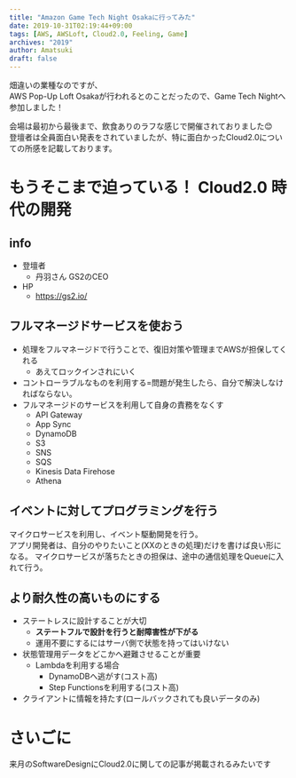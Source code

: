 ```yaml
---
title: "Amazon Game Tech Night Osakaに行ってみた"
date: 2019-10-31T02:19:44+09:00
tags: [AWS, AWSLoft, Cloud2.0, Feeling, Game]
archives: "2019"
author: Amatsuki
draft: false
---
```

畑違いの業種なのですが、  
AWS Pop-Up Loft Osakaが行われるとのことだったので、Game Tech Nightへ参加しました！

会場は最初から最後まで、飲食ありのラフな感じで開催されておりました😊  
登壇者は全員面白い発表をされていましたが、特に面白かったCloud2.0についての所感を記載しております。

# もうそこまで迫っている！ Cloud2.0 時代の開発
## info
- 登壇者
    - 丹羽さん GS2のCEO
- HP
    - https://gs2.io/

## フルマネージドサービスを使おう
- 処理をフルマネージドで行うことで、復旧対策や管理までAWSが担保してくれる
    - あえてロックインされにいく
- コントローラブルなものを利用する=問題が発生したら、自分で解決しなければならない。
- フルマネージドのサービスを利用して自身の責務をなくす
    - API Gateway
    - App Sync
    - DynamoDB
    - S3
    - SNS
    - SQS
    - Kinesis Data Firehose
    - Athena

## イベントに対してプログラミングを行う
マイクロサービスを利用し、イベント駆動開発を行う。  
アプリ開発者は、自分のやりたいこと(XXのときの処理)だけを書けば良い形になる。
マイクロサービスが落ちたときの担保は、途中の通信処理をQueueに入れて行う。

## より耐久性の高いものにする
- ステートレスに設計することが大切
    - **ステートフルで設計を行うと耐障害性が下がる**
    - 運用不要にするにはサーバ側で状態を持ってはいけない
- 状態管理用データをどこかへ避難させることが重要
    - Lambdaを利用する場合
        - DynamoDBへ逃がす(コスト高)
        - Step Functionsを利用する(コスト高)
- クライアントに情報を持たす(ロールバックされても良いデータのみ)

# さいごに
来月のSoftwareDesignにCloud2.0に関しての記事が掲載されるみたいです